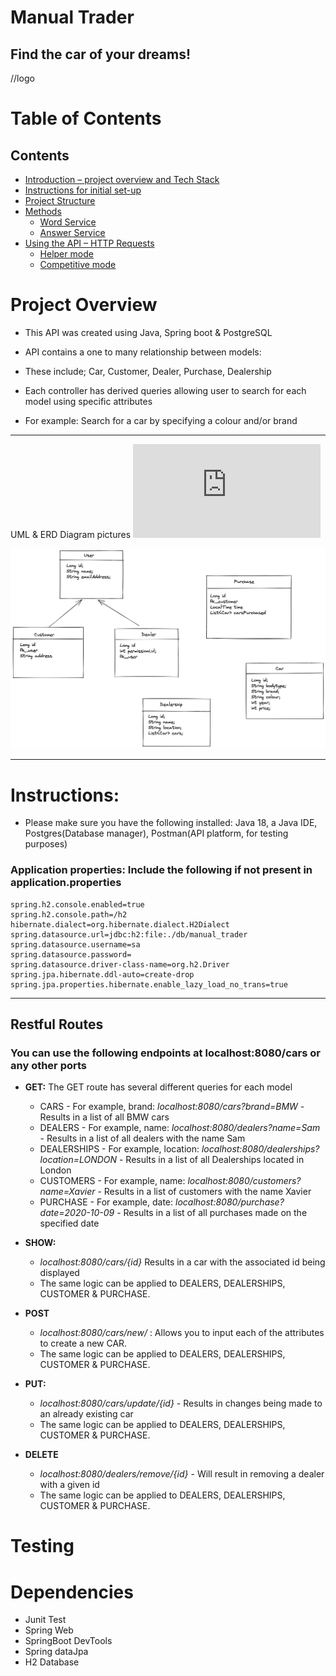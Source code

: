 # Manual Trader
Find the car of your dreams!
---
//logo
# Table of Contents

## Contents

* [Introduction – project overview and Tech Stack](#project-overview)
* [Instructions for initial set-up](#instructions)
* [Project Structure](#project-structure)
* [Methods](#methods)
   * [Word Service](#_word-service_-wordservice)
   * [Answer Service](#_answerservice_-answerservice)
* [Using the API – HTTP Requests](#using-the-api--http-requests)
   * [Helper mode](#_primary-helper-mode-requests_)
   * [Competitive mode](#_primary-competitive-mode-requests_)


# Project Overview
- This API was created using Java, Spring boot & PostgreSQL
- API contains a one to many relationship between models:






- These include; Car, Customer, Dealer, Purchase, Dealership
- Each controller has derived queries allowing user to search for each model using specific attributes
- For example: Search for a car by specifying a colour and/or brand
---
UML & ERD Diagram pictures
![ERD Diagram](https://github.com/kagami7410/Dealership_Project/blob/main/ERD_CARSPROJECT.pdf)

![UML Diagram](
https://github.com/kagami7410/Dealership_Project/blob/main/Dealership_UML_Diagram.png)

---
# Instructions:
 - Please make sure you have the following installed: Java 18, a Java IDE, Postgres(Database manager), Postman(API platform, for testing purposes)
### Application properties: Include the following if not present in application.properties

```
spring.h2.console.enabled=true
spring.h2.console.path=/h2
hibernate.dialect=org.hibernate.dialect.H2Dialect
spring.datasource.url=jdbc:h2:file:./db/manual_trader
spring.datasource.username=sa
spring.datasource.password=
spring.datasource.driver-class-name=org.h2.Driver
spring.jpa.hibernate.ddl-auto=create-drop
spring.jpa.properties.hibernate.enable_lazy_load_no_trans=true
```
---
## Restful Routes
### You can use the following endpoints at localhost:8080/cars or any other ports

- **GET:** The GET route has several different queries for each model
    - CARS - For example, brand: *localhost:8080/cars?brand=BMW* - Results in a list of all BMW cars
    - DEALERS - For example, name: *localhost:8080/dealers?name=Sam* - Results in a list of all dealers with the name Sam
    - DEALERSHIPS - For example, location: *localhost:8080/dealerships?location=LONDON* - Results in a list of all Dealerships located in London
    - CUSTOMERS - For example, name: *localhost:8080/customers?name=Xavier* - Results in a list of customers with the name Xavier
    - PURCHASE - For example, date: *localhost:8080/purchase?date=2020-10-09* - Results in a list of all purchases made on the specified date  

- **SHOW:**
    - *localhost:8080/cars/{id}* Results in a car with the associated id being displayed
    - The same logic can be applied to DEALERS, DEALERSHIPS, CUSTOMER & PURCHASE.

- **POST**
    - *localhost:8080/cars/new/* : Allows you to input each of the attributes to create a new CAR. 
    - The same logic can be applied to DEALERS, DEALERSHIPS, CUSTOMER & PURCHASE.

- **PUT:**
    - *localhost:8080/cars/update/{id}* - Results in changes being made to an already existing car
    - The same logic can be applied to DEALERS, DEALERSHIPS, CUSTOMER & PURCHASE.

- **DELETE**
    - *localhost:8080/dealers/remove/{id}* - Will result in removing a dealer with a given id
    - The same logic can be applied to DEALERS, DEALERSHIPS, CUSTOMER & PURCHASE.


# Testing


#  Dependencies

- Junit Test
- Spring Web
- SpringBoot DevTools
- Spring dataJpa
- H2 Database
